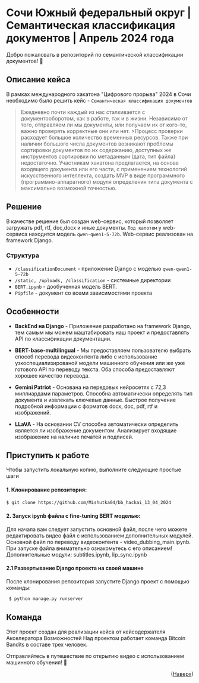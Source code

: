 <a name="readme-top"></a>

<!-- О проекте -->

# Сочи Южный федеральный округ | Семантическая классификация документов | Апрель 2024 года
Добро пожаловать в репозиторий по семантической классификации документов! 🚀

## Описание кейса
В рамках международного хакатона "Цифрового прорыва" 2024 в Сочи необходимо было решить кейс - `Семантическая классификация документов`

>Ежедневно почти каждый из нас сталкивается с документооборотом, как в работе, так и в жизни. Независимо от того, отправляем ли мы документы, или получаем их от кого-то, важно проверять корректные они или нет. >Процесс проверки расходует большое количество временных ресурсов. Также при наличии большого числа документов возникают проблемы сортировки документов по их содержанию, доступных же инструментов сортировки по метаданным (дата, тип файла) недостаточно.
>Участникам хакатона предлагается, на основе входящего документа или его части, с применением технологий искусственного интеллекта, создать MVP в виде программного (программно-аппаратного) модуля определения типа документа с максимально возможной точностью. 

## Решение
В качестве решение был создан web-сервис, который позволяет загружать pdf, rtf, doc,docx и иные документы.
`Под капотом` у web-сервиса находится модель `qwen-qwen1-5-72b`.
Web-сервис реализован на framework Django.

### Структура 
- `/classificationDocument` - приложение Django с  моделью  `qwen-qwen1-5-72b`
- `/static, /uploads, /сlassification` - системные директории
- `BERT.ipynb` - дообученная модель BERT.
- `Pipfile` - документ со всеми зависимостями проекта

## Особенности

- **BackEnd на Django** - Приложение разработано на framework Django, тем самым мы можем маштабировать наш проект и предоставлять API по классификации документации.

- **BERT-base-multilingual** - Мы предоставляем пользователю выбрать способ перевода видеоконтента либо с использование узкоспециализированой модели машинного обучения или же уже готового API по переводу текста. Оба способа предоставляют хорошее качество перевода.

- **Gemini Patriot** - Основана на передовых нейросетях с 72,3 миллиардами параметров. Способна автоматически определять тип документа и извлекать ключевые данные. Быстрое получение подробной информации с форматов docx, doc, pdf, rtf и изображений.

- **LLaVA** - На основании CV способна автоматически определить является ли изображение документом. Анализирует входящие изображение на наличие печатей и подписей.
 

<!-- Начало работы -->
## Приступить к работе

Чтобы запустить локальную копию, выполните следующие простые шаги

#### 1. Клонирование репозитория:

  ```bash
  $ git clone https://github.com/Mishutka04/bb_hackai_13_04_2024
  ```

#### 2. Запуск ipynb файла с fine-tuning BERT моделью:
Для начала вам следует запустить основной файл, после чего можете редактировать видео файл с использованием дополнительных модулей.
Основной файл по переводу видеоконтента - video_dubbing_main.ipynb. При запуске файла внимательно ознакомьтесь с его описанием!
Дополнительные модули: subtitles.ipynb, lip_sync.ipynb

#### 2.1 Развертывание Django проекта на своей машине
После клонирования репозитория запустите Django проект с помощью команды:
 ```bash
  $ python manage.py runserver
```

<!-- Информация о команде -->
## Команда

Этот проект создан для реализации кейса от кейсодержателя Акселератора Возможностей
Над проектом работает команда Bitcoin Bandits в составе трех человек.

Отправляйтесь в путешествие по открытию видео с использованием машинного обучения! 🌟

<p align="right">(<a href="#readme-top">Наверх</a>)</p>



